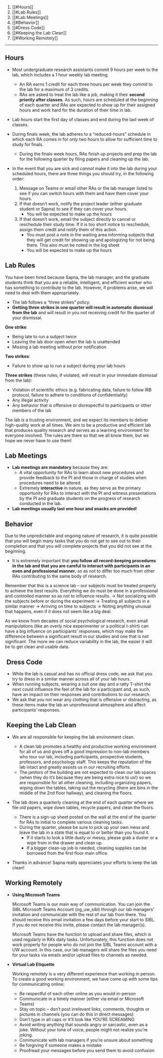 1. [[#Hours]]
2. [[#Lab Rules]]
3. [[#Lab Meetings]]
4. [[#Behavior]]
5. [[#Dress Code]]
6. [[#Keeping the Lab Clean]]
7. [[#Working Remotely]]

---

## Hours

- Most undergraduate research assistants commit 9 hours per week to the lab, which includes a 1 hour weekly lab meeting. 
	- An RA earns 1 credit for each three hours per week they commit to the lab for a maximum of 3 credits. 
	- RAs are asked to treat the lab like a job, making it their **second priority after classes**. As such, hours are scheduled at the beginning of each quarter and RAs are expected to show up for their assigned hours and work hard for the duration of their time in lab.

- Lab hours start the first day of classes and end during the last week of classes. 
- During finals week, the lab adheres to a “reduced-hours” schedule in which each RA comes in for only two hours to allow for sufficient time to study for finals. 
	- During the finals week hours, RAs finish up projects and prep the lab for the following quarter by filing papers and cleaning up the lab.

- In the event that you are sick and *cannot* make it into the lab during your scheduled hours, there are three things you should try, in the following order:
	1. Message on Teams or email other RAs or the lab manager listed to see if you can switch hours with them and have them cover your hours.
	2. If that doesn’t work, notify the project leader (either graduate student or Sapna) to see if they can cover your hours.
		- You will be expected to make up the hours
	3. If that doesn’t work, email the subject directly to cancel or reschedule their study time. If it is too short notice to reschedule, assign them credit and notify them of this action.
		- You must post a note in the waiting area informing subjects that they will get credit for showing up and apologizing for not being there. This also must be noted in the log sheet
		- You will be expected to make up the hours

## Lab Rules

You have been hired because Sapna, the lab manager, and the graduate students think that you are a reliable, intelligent, and efficient worker who has something to contribute to the lab. However, if problems arise, we will need to deal with them appropriately. 
- The lab follows a “three strikes” policy. 
- **Getting three strikes in one quarter will result in automatic dismissal from the lab** and will result in you not receiving credit for the quarter of your dismissal.

**One strike**:
- Being late to run a subject twice
- Leaving the lab door open when the lab is unattended
- Missing a lab meeting without prior notification

**Two strikes**:
- Failure to show up to run a subject during your lab hours

**Three strikes** (these rules, if violated, will result in your immediate dismissal from the lab):
- Violation of scientific ethics (e.g. fabricating data, failure to follow IRB protocol, failure to adhere to conditions of confidentiality)
- Any illegal activity
- Any behavior that is offensive or disrespectful to participants or other members of the lab

The lab is a trusting environment, and we expect its members to deliver high-quality work at all times. We aim to be a productive and efficient lab that produces quality research and serves as a learning environment for everyone involved. The rules are there so that we all know them, but we hope we never have to use them!

## Lab Meetings

- **Lab meetings are mandatory** because they are:
	- A vital opportunity for RAs to learn about new procedures and provide feedback to the PI and those in charge of studies when procedures need to be altered. 
	- Extremely **interactive** in nature, as they serve as the primary opportunity for RAs to interact with the PI and witness presentations by the PI and graduate students on the progress of research conducted in the lab. 
- **Lab meetings usually last one hour and snacks are provided**!

## Behavior

Due to the unpredictable and ongoing nature of research, it is quite possible that you will begin many tasks that you do not get to see out to their completion and that you will complete projects that you did not see at the beginning. 
- It is extremely important that **you follow all record-keeping procedures in the lab and that you are careful to interact with participants in an even and professional manner**, so as not to differ too much from other RAs contributing to the same body of research.

Remember that this is a science lab – our subjects must be treated properly to achieve the best results. Everything we do must be done in a professional and controlled manner so as not to influence results. 
	$\rightarrow$ Not socializing with the subjects before or during the experiment
	$\rightarrow$ Treating all subjects in a similar manner
	 $\rightarrow$ Arriving on time to subjects
	 $\rightarrow$ Noting anything unusual that happens, even if it does not seem like a big deal. 

As we know from decades of social psychological research, even small manipulations (like an overly nice experimenter or a political t-shirt) can have a big influence on participants’ responses, which may make the difference between a significant result in our studies and one that is not significant. The more we can reduce variability in the lab, the easier it will be to get clean and usable data.

##  Dress Code

- While the lab is casual and has no official dress code, we ask that you try to dress in a similar manner across all of your lab hours. 
- When running subjects, wearing a suit one day and a ratty T-shirt the next could influence the feel of the lab for a participant and, as such, have an impact on their responses and contributions to our research.
- We ask that you not wear any clothing that is offensive or distracting, as these items make the lab an unprofessional atmosphere and affect participants’ responses.

##  Keeping the Lab Clean

- We are all responsible for keeping the lab environment clean. 
	- A clean lab promotes a healthy and productive working environment for all of us and gives off a good impression to non-lab members who tour our lab, including participants, prospective students, professors, and psychology staff. This keeps the reputation of the lab intact and greatly assists us in our recruiting efforts. 
	- The janitors of the building are not expected to clean our lab spaces (when they do it’s because they are being extra nice to us!) so we are responsible for all other cleaning, including organizing papers, wiping down the tables, taking out the recycling (there are bins in the middle of the 2nd floor hallway), and cleaning the floors.

- The lab does a quarterly cleaning at the end of each quarter where we file old papers, wipe down tables, recycle papers, and clean the floors. 
	- There is a sign-up sheet posted on the wall at the end of the quarter for RAs to initial to complete various cleaning tasks. 
	- During the quarter, please be sure to pick up your own mess and leave the lab in a state that is equal to or better than you found it. 
		- If it starts to look a little dusty or messy, please grab a duster or a wipe from in the drawer and clean up. 
		- If a bigger clean-up job is needed, cleaning supplies can be borrowed from the first floor main office. 

- Thanks in advance! Sapna really appreciates your efforts to keep the lab clean!

## Working Remotely

- **Using Microsoft Teams**
    
    Microsoft Teams is our main way of communication. You can join the SIBL Microsoft Teams Account (og_uw_sibl) through our lab managers’ invitation and communicate with the rest of our lab from there. You should receive this email invitation a few days before your start to SIBL. If you do not receive this invite, please contact the lab manager(s).
    
    Microsoft Teams have the function to upload and share files, which is used regularly in RA’s daily tasks. Unfortunately, this function does not work properly for people who do not join the SIBL Teams account with a UW account. In this case, our lab managers will share the files you need for your tasks via emails and/or upload files to channels as needed.
    
- **Virtual Lab Etiquette**
    
    Working remotely is a very different experience than working in person. To create a good working environment, we have come up with some tips for communicating online:
    
    - Be respectful of each other online as you would in-person
    - Communicate in a timely manner (either via email or Microsoft Teams)
    - Stay on topic – don’t post irrelevant links, comments, thoughts or pictures in channels (you can do this in direct messages)
    - Don’t type in all caps or it’ll look like YOU’RE SCREAMING
    - Avoid writing anything that sounds angry or sarcastic, even as a joke. Without your tone of voice, people might not realize you’re joking.
    - Communicate with lab managers if you’re unsure about something
    - Be forgiving if someone makes a mistake
    - Proofread your messages before you send them to avoid confusion
